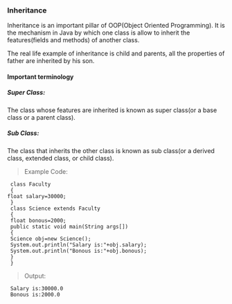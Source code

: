 ### Inheritance
Inheritance is an important pillar of OOP(Object Oriented Programming). It is the mechanism in Java by which one class is allow to inherit the features(fields and methods) of another class.

The real life example of inheritance is child and parents, all the properties of father are inherited by his son.

#### Important terminology
##### Super Class: 
The class whose features are inherited is known as super class(or a base class or a parent class).

##### Sub Class: 
The class that inherits the other class is known as sub class(or a derived class, extended class, or child class).


>Example Code:

     class Faculty
     {  
    float salary=30000;  
     }  
     class Science extends Faculty
     { 
     float bonous=2000;
     public static void main(String args[])
     {
     Science obj=new Science(); 
     System.out.println("Salary is:"+obj.salary);  
     System.out.println("Bonous is:"+obj.bonous);  
     }  
     } 

>Output:
       
     Salary is:30000.0
     Bonous is:2000.0
